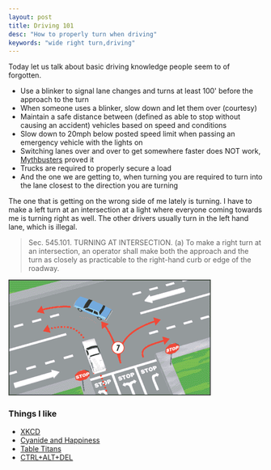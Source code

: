 ```yaml
---
layout: post
title: Driving 101
desc: "How to properly turn when driving"
keywords: "wide right turn,driving"
---
```


Today let us talk about basic driving knowledge people seem to of forgotten.

+ Use a blinker to signal lane changes and turns at least 100' before the approach to the turn
+ When someone uses a blinker, slow down and let them over (courtesy)
+ Maintain a safe distance between (defined as able to stop without causing an accident) vehicles based on speed and conditions
+ Slow down to 20mph below posted speed limit when passing an emergency vehicle with the lights on
+ Switching lanes over and over to get somewhere faster does NOT work, [Mythbusters](https://www.youtube.com/watch?v=ZefgUVg3qx0) proved it
+ Trucks are required to properly secure a load
+ And the one we are getting to, when turning you are required to turn into the lane closest to the direction you are turning

The one that is getting on the wrong side of me lately is turning.  I have to make a left turn at an intersection at a light where everyone coming towards me is turning right as well.  The other drivers usually turn in the left hand lane, which is illegal.

> Sec. 545.101. TURNING AT INTERSECTION. (a) To make a right turn at an intersection, an operator shall make both the approach and the turn as closely as practicable to the right-hand curb or edge of the roadway.

![alt text](../images/2015-11-18/29d.gif "How to turn")

### Things I like
+ [XKCD](http://xkcd.com/)
+ [Cyanide and Happiness](http://explosm.net/comics/latest)
+ [Table Titans](http://tabletitans.com/)
+ [CTRL+ALT+DEL](http://www.cad-comic.com/cad/)
